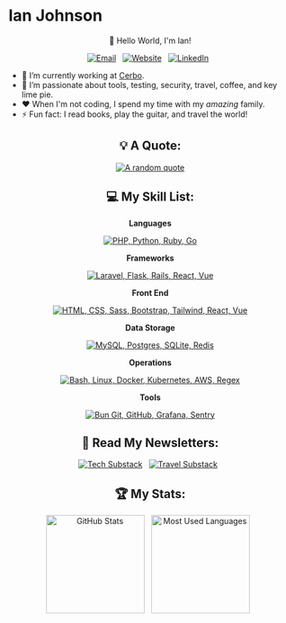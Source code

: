 # Ian Johnson

<div align="center">

👋 Hello World, I'm Ian!

<p>
    <a target="_blank" href="mailto:tacoda@hey.com"><img alt="Email" src="https://img.shields.io/badge/email-black?style=for-the-badge&logo=maildotru&logoColor=white" /></a>&nbsp;&nbsp;
    <a target="_blank" href="https://tacoda.github.io"><img alt="Website" src="https://img.shields.io/badge/website-green?style=for-the-badge&logo=curl&logoColor=white" /></a>&nbsp;&nbsp;
    <a target="_blank" href="https://www.linkedin.com/in/tacoda/"><img alt="LinkedIn" src="https://img.shields.io/badge/linked_in-blue?style=for-the-badge&logo=linkedin&logoColor=white" /></a>&nbsp;&nbsp;
</p>

</div>

- 🔭 I’m currently working at [Cerbo](https://www.linkedin.com/company/cerbo-llc/).
- 🌱 I’m passionate about tools, testing, security, travel, coffee, and key lime pie.
- ❤️ When I'm not coding, I spend my time with my _amazing_ family.
- ⚡ Fun fact: I read books, play the guitar, and travel the world!

<div align="center">

## 💡 A Quote:

[![A random quote](https://quotes-github-readme.vercel.app/api?type=horizontal&theme=dark)](https://github.com/piyushsuthar/github-readme-quotes)

## 💻 My Skill List:

**Languages**

[![PHP, Python, Ruby, Go](https://skillicons.dev/icons?i=php,py,ruby,go,js,ts)](https://skillicons.dev)

**Frameworks**

[![Laravel, Flask, Rails, React, Vue](https://skillicons.dev/icons?i=laravel,flask,rails,react,vue)](https://skillicons.dev)

**Front End**

[![HTML, CSS, Sass, Bootstrap, Tailwind, React, Vue](https://skillicons.dev/icons?i=html,css,sass,bootstrap,tailwind,react,vue)](https://skillicons.dev)

**Data Storage**

[![MySQL, Postgres, SQLite, Redis](https://skillicons.dev/icons?i=mysql,postgres,sqlite,redis)](https://skillicons.dev)

**Operations**

[![Bash, Linux, Docker, Kubernetes, AWS, Regex](https://skillicons.dev/icons?i=bash,linux,docker,kubernetes,aws,regex)](https://skillicons.dev)

**Tools**

[![Bun Git, GitHub, Grafana, Sentry](https://skillicons.dev/icons?i=bun,git,github,grafana,sentry)](https://skillicons.dev)

## 📖 Read My Newsletters:

<p>
    <a target="_blank" href="https://diffengine.substack.com/"><img alt="Tech Substack" src="https://img.shields.io/badge/diffengine-orange?style=for-the-badge&logo=substack&logoColor=white" /></a>&nbsp;&nbsp;
    <a target="_blank" href=https://roamingroots.substack.com/"><img alt="Travel Substack" src="https://img.shields.io/badge/roamingroots-orange?style=for-the-badge&logo=substack&logoColor=white" /></a>&nbsp;&nbsp;
</p>

## 🏆 My Stats:

<p>
    <img height=175 alt="GitHub Stats" src="https://github-readme-stats.vercel.app/api?username=tacoda&show_icons=true&count_private=true&theme=dark" />&nbsp;&nbsp;
    <img height=175 alt="Most Used Languages" src="https://github-readme-stats.vercel.app/api/top-langs/?username=tacoda&layout=compact&theme=dark" />&nbsp;&nbsp;
</p>

</div>
